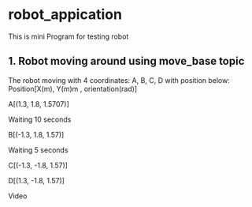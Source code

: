 # robot_appication
This is mini Program for testing robot
## 1. Robot moving around using move_base topic

The robot moving with 4 coordinates: A, B, C, D with position below:
Position[X(m), Y(m)m , orientation(rad)]

A[(1.3, 1.8, 1.5707)]

Waiting 10 seconds

B[(-1.3, 1.8, 1.57)]

Waiting 5 seconds

C[(-1.3, -1.8, 1.57)]

D[(1.3, -1.8, 1.57)]

Video
